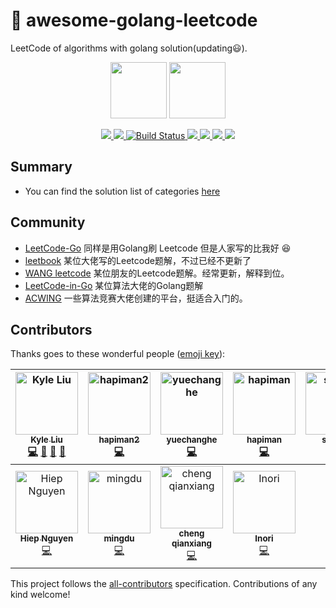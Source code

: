 # 📝 awesome-golang-leetcode

LeetCode of algorithms with golang solution(updating:smiley:).

<p align="center">
    <img src="https://s.gin.sh/logo/go/PNG/Go-Logo_Aqua.png"  height="90">
    <img src="https://s.gin.sh/logo/leetcode.png" height="90">
</p>

<p align="center">
    <a href="https://996.icu">
        <img src="https://img.shields.io/badge/link-996.icu-red.svg">
    </a>
    <a href="https://github.com/996icu/996.ICU/blob/master/LICENSE">
        <img src="https://img.shields.io/badge/license-Anti%20996-blue.svg">
    </a>
    <a href="https://www.travis-ci.org/kylesliu/awesome-golang-leetcode">
        <img src="https://www.travis-ci.org/kylesliu/awesome-golang-leetcode.svg?branch=master" alt="Build Status">
    </a>
    <a href="https://codecov.io/gh/kylesliu/awesome-golang-leetcode">
        <img src="https://codecov.io/gh/kylesliu/awesome-golang-leetcode/branch/master/graph/badge.svg" />
    </a>
    <a href="https://img.shields.io/github/stars/kylesliu/awesome-golang-leetcode.svg?label=Stars&style=social">
        <img src="https://golangci.com/badges/github.com/kylesliu/awesome-golang-leetcode.svg" />
    </a>
    <a href="https://img.shields.io/github/stars/kylesliu/awesome-golang-leetcode.svg?label=Stars&style=social">
        <img src="https://img.shields.io/badge/All_Contributors-12-blue.svg" />
    </a>
    <a href="http://hits.dwyl.io/kylesliu/awesome-golang-leetcode">
        <img src="http://hits.dwyl.io/kylesliu/awesome-golang-leetcode.svg" />
    </a>
</p>


## Summary

- You can find the solution list of categories [here](https://leetcode.kyle.link/SUMMARY-LIST.html)


## Community

- [LeetCode-Go](https://github.com/halfrost/LeetCode-Go) 同样是用Golang刷 Leetcode 但是人家写的比我好 :laughing: 
- [leetbook](https://github.com/hk029/leetbook) 某位大佬写的Leetcode题解，不过已经不更新了
- [WANG leetcode](https://github.com/wind-liang/leetcode) 某位朋友的Leetcode题解。经常更新，解释到位。
- [LeetCode-in-Go](https://github.com/aQuaYi/LeetCode-in-Go) 某位算法大佬的Golang题解
- [ACWING](https://www.acwing.com/) 一些算法竞赛大佬创建的平台，挺适合入门的。

## Contributors

Thanks goes to these wonderful people ([emoji key](https://github.com/all-contributors/all-contributors#emoji-key)):

<!-- ALL-CONTRIBUTORS-LIST:START - Do not remove or modify this section -->
<!-- prettier-ignore -->
| [<img src="https://avatars0.githubusercontent.com/u/26195433?v=4" width="100px;" alt="Kyle Liu "/><br /><sub><b>Kyle Liu </b></sub>](https://kyle.link)<br />[💻](https://github.com/kylesliu/awesome-golang-leetcode/commits?author=kylesliu "Code") [📝](#blog-kylesliu "Blogposts") [🎨](#design-kylesliu "Design") [📖](https://github.com/kylesliu/awesome-golang-leetcode/commits?author=kylesliu "Documentation") | [<img src="https://avatars3.githubusercontent.com/u/34671440?v=4" width="100px;" alt="hapiman2"/><br /><sub><b>hapiman2</b></sub>](https://github.com/hapiman2)<br />[💻](https://github.com/kylesliu/awesome-golang-leetcode/commits?author=hapiman2 "Code") | [<img src="https://avatars0.githubusercontent.com/u/19406613?s=400&v=4" width="100px;" alt="yuechanghe"/><br /><sub><b>yuechanghe</b></sub>](https://github.com/2yuechanghe)<br />[💻](https://github.com/kylesliu/awesome-golang-leetcode/commits?author=2yuechanghe "Code") | [<img src="https://avatars0.githubusercontent.com/u/7567048?v=4" width="100px;" alt="hapiman"/><br /><sub><b>hapiman</b></sub>](https://github.com/hapiman)<br />[💻](https://github.com/kylesliu/awesome-golang-leetcode/commits?author=hapiman "Code") | [<img src="https://avatars2.githubusercontent.com/u/26058740?v=4" width="100px;" alt="sihg yu"/><br /><sub><b>sihg yu</b></sub>](https://github.com/sihgyu)<br />[💻](https://github.com/kylesliu/awesome-golang-leetcode/commits?author=sihgyu "Code") | [<img src="https://avatars3.githubusercontent.com/u/38197795?v=4" width="100px;" alt="plusweiwei"/><br /><sub><b>plusweiwei</b></sub>](https://github.com/plusweiwei)<br />[💻](https://github.com/kylesliu/awesome-golang-leetcode/commits?author=plusweiwei "Code") | [<img src="https://avatars0.githubusercontent.com/u/6274967?v=4" width="100px;" alt="Sandy"/><br /><sub><b>Sandy</b></sub>](https://openset.github.com)<br />[💻](https://github.com/kylesliu/awesome-golang-leetcode/commits?author=openset "Code") |
| :---: | :---: | :---: | :---: | :---: | :---: | :---: |
| [<img src="https://avatars2.githubusercontent.com/u/23348270?s=400&v=4" width="100px;" alt="Hiep Nguyen"/><br /><sub><b>Hiep Nguyen</b></sub>](https://github.com/hiepndd)<br />[💻](https://github.com/kylesliu/awesome-golang-leetcode/commits?author=hiepndd "Code") | [<img src="https://avatars3.githubusercontent.com/u/9403402?s=400&v=4" width="100px;" alt="mingdu"/><br /><sub><b>mingdu</b></sub>](https://github.com/dumingcode)<br />[💻](https://github.com/kylesliu/awesome-golang-leetcode/commits?author=dumingcode "Code") | [<img src="https://avatars0.githubusercontent.com/u/34215053?s=400&v=4" width="100px;" alt="cheng qianxiang"/><br /><sub><b>cheng qianxiang</b></sub>](https://github.com/jameschengds)<br />[💻](https://github.com/kylesliu/awesome-golang-leetcode/commits?author=jameschengds "Code") | [<img src="https://avatars0.githubusercontent.com/u/18567791?s=400&v=4" width="100px;" alt="Inori"/><br /><sub><b>Inori</b></sub>](https://github.com/saenaii)<br />[💻](https://github.com/kylesliu/awesome-golang-leetcode/commits?author=saenaii "Code") |
<!-- ALL-CONTRIBUTORS-LIST:END -->

This project follows the [all-contributors](https://github.com/all-contributors/all-contributors) specification. Contributions of any kind welcome!
